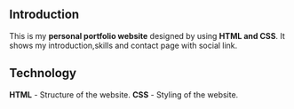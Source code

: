 ## Introduction
This is my **personal portfolio website** designed by using **HTML and CSS**. 
It shows my introduction,skills and contact page with social link.

## Technology
**HTML** - Structure of the website.
**CSS** - Styling of the website.


